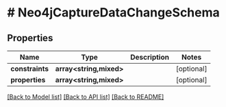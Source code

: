 # # Neo4jCaptureDataChangeSchema

## Properties

Name | Type | Description | Notes
------------ | ------------- | ------------- | -------------
**constraints** | **array<string,mixed>** |  | [optional]
**properties** | **array<string,mixed>** |  | [optional]

[[Back to Model list]](../../README.md#models) [[Back to API list]](../../README.md#endpoints) [[Back to README]](../../README.md)
